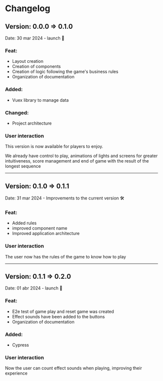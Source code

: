 # Changelog

## Version: 0.0.0 => 0.1.0

Date: 30 mar 2024 - launch 🚀

### Feat:

- Layout creation
- Creation of components
- Creation of logic following the game's business rules
- Organization of documentation

### Added:

- Vuex library to manage data

### Changed:

- Project architecture

### User interaction

This version is now available for players to enjoy.

We already have control to play, animations of lights and screens for greater intuitiveness, score management and end of game with the result of the longest sequence

---

## Version: 0.1.0 => 0.1.1

Date: 31 mar 2024 - Improvements to the current version 🛠️

### Feat:

- Added rules
- improved component name
- Improved application architecture

### User interaction

The user now has the rules of the game to know how to play

---

## Version: 0.1.1 => 0.2.0

Date: 01 abr 2024 - launch 🚀

### Feat:

- E2e test of game play and reset game was created
- Effect sounds have been added to the buttons
- Organization of documentation

### Added:

- Cypress

### User interaction

Now the user can count effect sounds when playing, improving their experience
